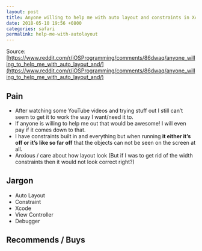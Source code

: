 ```yaml
---
layout: post
title: Anyone willing to help me with auto layout and constraints in Xcode 9.2?
date: 2018-05-10 19:56 +0800
categories: safari
permalink: help-me-with-autolayout
---
```


Source: [https://www.reddit.com/r/iOSProgramming/comments/86dwaq/anyone_willing_to_help_me_with_auto_layout_and/](https://www.reddit.com/r/iOSProgramming/comments/86dwaq/anyone_willing_to_help_me_with_auto_layout_and/)

## Pain

- After watching some YouTube videos and trying stuff out I still can’t seem to get it to work the way I want/need it to.
- If anyone is willing to help me out that would be awesome! I will even pay if it comes down to that.
- I have constraints built in and everything but when running **it either it’s off or it’s like so far off** that the objects can not be seen on the screen at all.
- Anxious / care about how layout look (But if I was to get rid of the width constraints then it would not look correct right?)

## Jargon

- Auto Layout
- Constraint
- Xcode
- View Controller
- Debugger

## Recommends / Buys
